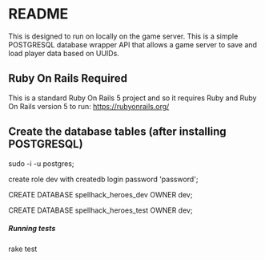 # README

This is designed to run on locally on the game server.  This is a simple POSTGRESQL database wrapper API that allows a game server to save and load player data based on UUIDs.  


## Ruby On Rails Required
This is a standard Ruby On Rails 5 project and so it requires Ruby and Ruby On Rails version 5 to run: https://rubyonrails.org/

## Create the database tables (after installing POSTGRESQL)

sudo -i -u postgres;

create role dev with createdb login password 'password';

CREATE DATABASE spellhack_heroes_dev OWNER dev;

CREATE DATABASE spellhack_heroes_test OWNER dev;



##### Running tests
rake test
